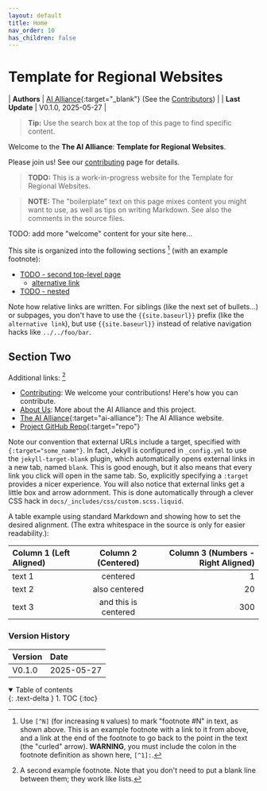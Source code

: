 ```yaml
---
layout: default
title: Home
nav_order: 10
has_children: false
---
```


# Template for Regional Websites

| **Authors**     | [AI Alliance](https://thealliance.ai){:target="_blank"} (See the [Contributors]({{site.baseurl}}/contributing/#contributors)) |
| **Last Update** | V0.1.0, 2025-05-27 |

> **Tip:** Use the search box at the top of this page to find specific content.

Welcome to the **The AI Alliance**: **Template for Regional Websites**. 

Please join us! See our [contributing]({{site.baseurl}}/contributing) page for details.

> **TODO:** This is a work-in-progress website for the Template for Regional Websites.

> **NOTE:** The "boilerplate" text on this page mixes content you might want to use, as well as tips on writing Markdown. See also the comments in the source files.

TODO: add more "welcome" content for your site here...

This site is organized into the following sections [^1] (with an example footnote):

* [TODO - second top-level page]({{site.baseurl}}/second_page)
    * [alternative link](second_page)
* [TODO - nested]({{site.baseurl}}/nested/nested)

Note how relative links are written. For siblings (like the next set of bullets...) or subpages, you don't have to use the `{{site.baseurl}}` prefix (like the `alternative link`), but use `{{site.baseurl}}` instead of relative navigation hacks like `../../foo/bar`.

## Section Two

Additional links: [^2]

* [Contributing]({{site.baseurl}}/contributing): We welcome your contributions! Here's how you can contribute.
* [About Us]({{site.baseurl}}/about): More about the AI Alliance and this project.
* [The AI Alliance](https://thealliance.ai){:target="ai-alliance"}: The AI Alliance website.
* [Project GitHub Repo](https://github.com/The-AI-Alliance/regional-template){:target="repo"}

Note our convention that external URLs include a target, specified with `{:target="some_name"}`. In fact, Jekyll is configured in `_config.yml` to use the `jekyll-target-blank` plugin, which automatically opens external links in a new tab, named `blank`. This is good enough, but it also means that every link you click will open in the same tab. So, explicitly specifying a `:target` provides a nicer experience. You will also notice that external links get a little box and arrow adornment. This is done automatically through a clever CSS hack in `docs/_includes/css/custom.scss.liquid`.

A table example using standard Markdown and showing how to set the desired alignment. (The extra whitespace in the source is only for easier readability.):

| Column 1 (Left Aligned) | Column 2 (Centered) | Column 3 (Numbers - Right Aligned) |
| :------- | :------------------: | -----: |
| text 1   | centered             | 1      |
| text 2   | also centered        | 20     |
| text 3   | and this is centered | 300    |

### Version History

| Version  | Date       |
| :------- | :--------- |
| V0.1.0   | 2025-05-27 |

[^1]: Use `[^N]` (for increasing `N` values) to mark "footnote #N" in text, as shown above. This is an example footnote with a link to it from above, and a link at the end of the footnote to go back to the point in the text (the "curled" arrow). **WARNING**, you must include the colon in the footnote definition as shown here, `[^1]:`.
[^2]: A second example footnote. Note that you don't need to put a blank line between them; they work like lists.

<!-- 
Use the following construct anywhere in the page to automatically
show a table of contents for the sections on the page. This is 
_different_ than a list of child pages (i.e., separate markdown files).
That list is always shown at the bottom automatically, as defined in
the default.html template file.
-->

<details open markdown="block">
  <summary>
    Table of contents
  </summary>
  {: .text-delta }
1. TOC
{:toc}
</details>
